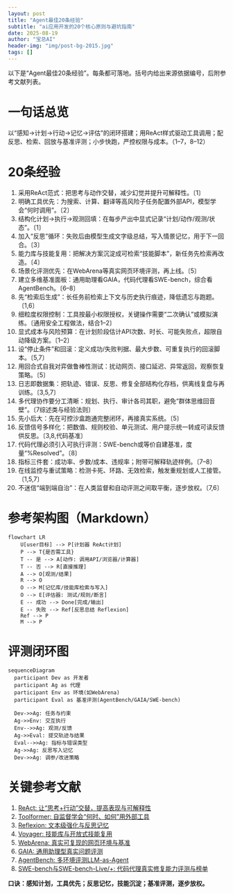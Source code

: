 ```yaml
---
layout: post
title: "Agent最佳20条经验"
subtitle: "ai应用开发的20个核心原则与避坑指南"
date: 2025-08-19
author: "宝总AI"
header-img: "img/post-bg-2015.jpg"
tags: []
---
```


以下是“Agent最佳20条经验”。每条都可落地。括号内给出来源依据编号，后附参考文献列表。





# **一句话总览**





以“感知→计划→行动→记忆→评估”的闭环搭建；用ReAct样式驱动工具调用；配反思、检索、回放与基准评测；小步快跑，严控权限与成本。（1–7，8–12）





# **20条经验**





1. 采用ReAct范式：把思考与动作交替，减少幻觉并提升可解释性。〔1〕
2. 明确工具优先：为搜索、计算、翻译等高风险子任务配置外部API，模型学会“何时调用”。〔2〕
3. 结构化计划→执行→观测回填：在每步产出中显式记录“计划/动作/观测/状态”。〔1〕
4. 加入“反思”循环：失败后由模型生成文字级总结，写入情景记忆，用于下一回合。〔3〕
5. 能力库与技能复用：把解决方案沉淀成可检索“技能脚本”，新任务先检索再改造。〔4〕
6. 场景化评测优先：在WebArena等真实网页环境评测，再上线。〔5〕
7. 建立多维基准面板：通用助理看GAIA，代码代理看SWE-bench，综合看AgentBench。〔6–8〕
8. 先“检索后生成”：长任务前检索上下文与历史执行痕迹，降低遗忘与跑题。〔1,6〕
9. 细粒度权限控制：工具按最小权限授权，关键操作需要“二次确认”或模拟演练。〔通用安全工程做法，结合1–2〕
10. 显式成本与风险预算：在计划阶段估计API次数、时长、可能失败点，超限自动降级方案。〔1–2〕
11. 设“停止条件”和回滚：定义成功/失败判据、最大步数、可重复执行的回滚脚本。〔5,7〕
12. 用回合式自我对弈做鲁棒性测试：扰动网页、接口延迟、异常返回，观察恢复策略。〔5〕
13. 日志即数据集：把轨迹、错误、反思、修复全部结构化存档，供离线复盘与再训练。〔3,5,7〕
14. 多代理协作要分工清晰：规划、执行、审计各司其职，避免“群体思维回音壁”。〔7综述类与经验法则〕
15. 先小后大：先在可控沙盒跑通完整闭环，再接真实系统。〔5〕
16. 反馈信号多样化：把数值、规则校验、单元测试、用户提示统一转成可读反馈供反思。〔3,8,代码基准〕
17. 代码代理必须引入可执行评测：SWE-bench或等价自建基准，度量“%Resolved”。〔8〕
18. 指标三件套：成功率、步数/成本、违规率；附带可解释轨迹样例。〔7–8〕
19. 在线监控与重试策略：检测卡死、环路、无效检索，触发重规划或人工接管。〔1,5,7〕
20. 不迷信“端到端自治”：在人类监督和自动评测之间取平衡，逐步放权。〔7,6〕







# **参考架构图（Markdown）**



```mermaid
flowchart LR
    U[user目标] --> P[计划器 ReAct计划]
    P --> T{是否需工具}
    T -- 是 --> A[动作: 调用API/浏览器/计算器]
    T -- 否 --> R[直接推理]
    A --> O[观测/结果]
    R --> O
    O --> M[记忆库/技能库检索与写入]
    O --> E[评估器: 测试/规则/断言]
    E -- 成功 --> Done[完成/输出]
    E -- 失败 --> Ref[反思总结 Reflexion]
    Ref --> P
    M --> P
```



# **评测闭环图**



```mermaid
sequenceDiagram
  participant Dev as 开发者
  participant Ag as 代理
  participant Env as 环境(如WebArena)
  participant Eval as 基准评测(AgentBench/GAIA/SWE-bench)

  Dev->>Ag: 任务与约束
  Ag->>Env: 交互执行
  Env-->>Ag: 观测/反馈
  Ag->>Eval: 提交轨迹与结果
  Eval-->>Ag: 指标与错误类型
  Ag->>Ag: 反思写入记忆
  Dev->>Ag: 调参/改进策略
```



# **关键参考文献**


1. [ReAct: 让“思考+行动”交替，提高表现与可解释性](https://arxiv.org/abs/2210.03629)
2. [Toolformer: 自监督学会“何时、如何”用外部工具](https://arxiv.org/abs/2302.04761)
3. [Reflexion: 文本级强化与反思记忆](https://arxiv.org/abs/2305.16291)
4. [Voyager: 技能库与开放式技能复用](https://arxiv.org/abs/2304.07293)
5. [WebArena: 真实可复现的网页环境与基准](https://arxiv.org/abs/2305.17632)
6. [GAIA: 通用助理型真实问题评测](https://arxiv.org/abs/2306.00080)
7. [AgentBench: 多环境评测LLM-as-Agent](https://arxiv.org/abs/2306.05490)
8. [SWE-bench与SWE-bench-Live/+: 代码代理真实修复能力评测与榜单](https://arxiv.org/abs/2304.12223)


**口诀：感知计划，工具优先；反思记忆，技能沉淀；基准评测，逐步放权。**
